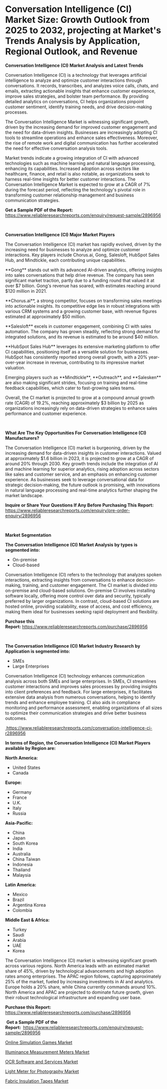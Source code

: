 <p><h1>Conversation Intelligence (CI) Market Size: Growth Outlook from 2025 to 2032, projecting at Market's Trends Analysis by Application, Regional Outlook, and Revenue</h1></p><p><strong>Conversation Intelligence (CI) Market Analysis and Latest Trends</strong></p>
<p><p>Conversation Intelligence (CI) is a technology that leverages artificial intelligence to analyze and optimize customer interactions through conversations. It records, transcribes, and analyzes voice calls, chats, and emails, extracting actionable insights that enhance customer experience, improve sales strategies, and bolster team performance. By providing detailed analytics on conversations, CI helps organizations pinpoint customer sentiment, identify training needs, and drive decision-making processes.</p><p>The Conversation Intelligence Market is witnessing significant growth, driven by the increasing demand for improved customer engagement and the need for data-driven insights. Businesses are increasingly adopting CI tools to streamline operations and enhance sales effectiveness. Moreover, the rise of remote work and digital communication has further accelerated the need for effective conversation analysis tools. </p><p>Market trends indicate a growing integration of CI with advanced technologies such as machine learning and natural language processing, enhancing its capabilities. Increased adoption across sectors like healthcare, finance, and retail is also notable, as organizations seek to harness real-time insights for better customer interactions. The Conversation Intelligence Market is expected to grow at a CAGR of 7% during the forecast period, reflecting the technology's pivotal role in transforming customer relationship management and business communication strategies.</p></p>
<p><strong>Get a Sample PDF of the Report:&nbsp;</strong> <a href="https://www.reliableresearchreports.com/enquiry/request-sample/2896956?utm_campaign=31&utm_medium=2&utm_source=Github&utm_content=ia&utm_term=15032025&utm_id=conversation-intelligence-ci">https://www.reliableresearchreports.com/enquiry/request-sample/2896956</a></p>
<p>&nbsp;</p>
<p><strong>Conversation Intelligence (CI) Major Market Players</strong></p>
<p><p>The Conversation Intelligence (CI) market has rapidly evolved, driven by the increasing need for businesses to analyze and optimize customer interactions. Key players include Chorus.ai, Gong, Salesloft, HubSpot Sales Hub, and Mindtickle, each contributing unique capabilities.</p><p>**Gong** stands out with its advanced AI-driven analytics, offering insights into sales conversations that help drive revenue. The company has seen significant market traction, partly due to a funding round that valued it at over $7 billion. Gong's revenue has soared, with estimates reaching around $120 million in 2021.</p><p>**Chorus.ai**, a strong competitor, focuses on transforming sales meetings into actionable insights. Its competitive edge lies in robust integrations with various CRM systems and a growing customer base, with revenue figures estimated at approximately $50 million.</p><p>**Salesloft** excels in customer engagement, combining CI with sales automation. The company has grown steadily, reflecting strong demand for integrated solutions, and its revenue is estimated to be around $40 million.</p><p>**HubSpot Sales Hub** leverages its extensive marketing platform to offer CI capabilities, positioning itself as a versatile solution for businesses. HubSpot has consistently reported strong overall growth, with a 20% year-over-year increase in revenue, contributing to its impressive market valuation.</p><p>Emerging players such as **Mindtickle**, **Outreach**, and **Salesken** are also making significant strides, focusing on training and real-time feedback capabilities, which cater to fast-growing sales teams.</p><p>Overall, the CI market is projected to grow at a compound annual growth rate (CAGR) of 19.2%, reaching approximately $3 billion by 2025 as organizations increasingly rely on data-driven strategies to enhance sales performance and customer experience.</p></p>
<p>&nbsp;</p>
<p><strong>What Are The Key Opportunities For Conversation Intelligence (CI) Manufacturers?</strong></p>
<p><p>The Conversation Intelligence (CI) market is burgeoning, driven by the increasing demand for data-driven insights in customer interactions. Valued at approximately $1.6 billion in 2023, it is projected to grow at a CAGR of around 20% through 2030. Key growth trends include the integration of AI and machine learning for superior analytics, rising adoption across sectors like sales and customer service, and an emphasis on enhancing customer experience. As businesses seek to leverage conversational data for strategic decision-making, the future outlook is promising, with innovations in natural language processing and real-time analytics further shaping the market landscape.</p></p>
<p><strong>Inquire or Share Your Questions If Any Before Purchasing This Report:</strong> <a href="https://www.reliableresearchreports.com/enquiry/pre-order-enquiry/2896956?utm_campaign=31&utm_medium=2&utm_source=Github&utm_content=ia&utm_term=15032025&utm_id=conversation-intelligence-ci">https://www.reliableresearchreports.com/enquiry/pre-order-enquiry/2896956</a></p>
<p>&nbsp;</p>
<p><strong>Market Segmentation</strong></p>
<p><strong>The Conversation Intelligence (CI) Market Analysis by types is segmented into:</strong></p>
<p><ul><li>On-premise</li><li>Cloud-based</li></ul></p>
<p><p>Conversation Intelligence (CI) refers to the technology that analyzes spoken interactions, extracting insights from conversations to enhance decision-making, training, and customer engagement. The CI market is divided into on-premise and cloud-based solutions. On-premise CI involves installing software locally, offering more control over data and security, typically preferred by larger organizations. In contrast, cloud-based CI solutions are hosted online, providing scalability, ease of access, and cost efficiency, making them ideal for businesses seeking rapid deployment and flexibility.</p></p>
<p><strong>Purchase this Report:&nbsp;</strong><a href="https://www.reliableresearchreports.com/purchase/2896956?utm_campaign=31&utm_medium=2&utm_source=Github&utm_content=ia&utm_term=15032025&utm_id=conversation-intelligence-ci">https://www.reliableresearchreports.com/purchase/2896956</a></p>
<p>&nbsp;</p>
<p><strong>The Conversation Intelligence (CI) Market Industry Research by Application is segmented into:</strong></p>
<p><ul><li>SMEs</li><li>Large Enterprises</li></ul></p>
<p><p>Conversation Intelligence (CI) technology enhances communication analysis across both SMEs and large enterprises. In SMEs, CI streamlines customer interactions and improves sales processes by providing insights into client preferences and feedback. For large enterprises, it facilitates extensive data analysis from numerous conversations, helping to identify trends and enhance employee training. CI also aids in compliance monitoring and performance assessment, enabling organizations of all sizes to optimize their communication strategies and drive better business outcomes.</p></p>
<p><a href="https://www.reliableresearchreports.com/conversation-intelligence-ci-r2896956?utm_campaign=31&utm_medium=2&utm_source=Github&utm_content=ia&utm_term=15032025&utm_id=conversation-intelligence-ci">&nbsp;https://www.reliableresearchreports.com/conversation-intelligence-ci-r2896956</a></p>
<p><strong>In terms of Region, the Conversation Intelligence (CI) Market Players available by Region are:</strong></p>
<p>
    <p> <strong> North America: </strong>
        <ul>
            <li>United States</li>
            <li>Canada</li>
        </ul>
        </p> 
    <p> <strong> Europe: </strong>
        <ul>
            <li>Germany</li>
            <li>France</li>
            <li>U.K.</li>
            <li>Italy</li>
            <li>Russia</li>
        </ul>
        </p> 
    <p> <strong> Asia-Pacific: </strong>
        <ul>
            <li>China</li>
            <li>Japan</li>
            <li>South Korea</li>
            <li>India</li>
            <li>Australia</li>
            <li>China Taiwan</li>
            <li>Indonesia</li>
            <li>Thailand</li>
            <li>Malaysia</li>
        </ul>
        </p> 
    <p> <strong> Latin America: </strong>
        <ul>
            <li>Mexico</li>
            <li>Brazil</li>
            <li>Argentina Korea</li>
            <li>Colombia</li>
        </ul>
        </p> 
    <p> <strong> Middle East & Africa: </strong>
        <ul>
            <li>Turkey</li>
            <li>Saudi</li>
            <li>Arabia</li>
            <li>UAE</li>
            <li>Korea</li>
        </ul>
    </p>
    </p>
<p><p>The Conversation Intelligence (CI) market is witnessing significant growth across various regions. North America leads with an estimated market share of 45%, driven by technological advancements and high adoption rates among enterprises. The APAC region follows, capturing approximately 25% of the market, fueled by increasing investments in AI and analytics. Europe holds a 20% share, while China currently commands around 10%. North America and APAC are projected to dominate future growth, given their robust technological infrastructure and expanding user base.</p></p>
<p><strong>Purchase this Report: </strong><a href="https://www.reliableresearchreports.com/purchase/2896956?utm_campaign=31&utm_medium=2&utm_source=Github&utm_content=ia&utm_term=15032025&utm_id=conversation-intelligence-ci">https://www.reliableresearchreports.com/purchase/2896956</a></p>
<p>&nbsp;<strong>Get a Sample PDF of the Report:&nbsp;&nbsp;</strong><a href="https://www.reliableresearchreports.com/enquiry/request-sample/2896956?utm_campaign=31&utm_medium=2&utm_source=Github&utm_content=ia&utm_term=15032025&utm_id=conversation-intelligence-ci">https://www.reliableresearchreports.com/enquiry/request-sample/2896956</a></p>
<p><strong></strong></p>
<p><p><a href="https://github.com/abexjeliti/Market-Research-Report-List-1/blob/main/online-simulation-games-market.md?utm_campaign=31&utm_medium=2&utm_source=Github&utm_content=ia&utm_term=15032025&utm_id=conversation-intelligence-ci">Online Simulation Games Market</a></p><p><a href="https://github.com/duzcupetriv/Market-Research-Report-List-1/blob/main/illuminance-measurement-meters-market.md?utm_campaign=31&utm_medium=2&utm_source=Github&utm_content=ia&utm_term=15032025&utm_id=conversation-intelligence-ci">Illuminance Measurement Meters Market</a></p><p><a href="https://github.com/okornevonywx/Market-Research-Report-List-1/blob/main/ocr-software-and-services-market.md?utm_campaign=31&utm_medium=2&utm_source=Github&utm_content=ia&utm_term=15032025&utm_id=conversation-intelligence-ci">OCR Software and Services Market</a></p><p><a href="https://github.com/hervedeidadw/Market-Research-Report-List-1/blob/main/light-meter-for-photography-market.md?utm_campaign=31&utm_medium=2&utm_source=Github&utm_content=ia&utm_term=15032025&utm_id=conversation-intelligence-ci">Light Meter for Photography Market</a></p><p><a href="https://github.com/denbelnmer50/Market-Research-Report-List-1/blob/main/fabric-insulation-tapes-market.md?utm_campaign=31&utm_medium=2&utm_source=Github&utm_content=ia&utm_term=15032025&utm_id=conversation-intelligence-ci">Fabric Insulation Tapes Market</a></p></p>